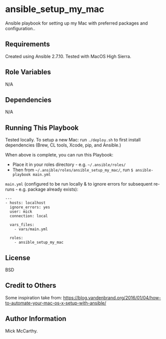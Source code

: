 ansible_setup_my_mac
=========

Ansible playbook for setting up my Mac with preferred packages and configuration..

Requirements
------------

Created using Ansible 2.7.10. Tested with MacOS High Sierra.

Role Variables
--------------

N/A

Dependencies
------------

N/A

Running This Playbook
----------------

Tested locally. To setup a new Mac:
run `./deploy.sh` to first install dependencies (Brew, CL tools, Xcode, pip, and Ansible.)

When above is complete, you can run this Playbook:
- Place it in your roles directory - e.g. `~/.ansible/roles/`
- Then from `~/.ansible/roles/ansible_setup_my_mac/`, run `$ ansible-playbook main.yml`

`main.yml` (configured to be run locally & to ignore errors for subsequent re-runs - e.g. package already exists):
```
---
- hosts: localhost
  ignore_errors: yes
  user: mick
  connection: local

  vars_files:
    - vars/main.yml

  roles:
    - ansible_setup_my_mac
```
License
-------

BSD

Credit to Others
-----------
Some inspiration take from:
https://blog.vandenbrand.org/2016/01/04/how-to-automate-your-mac-os-x-setup-with-ansible/

Author Information
------------------

Mick McCarthy.
